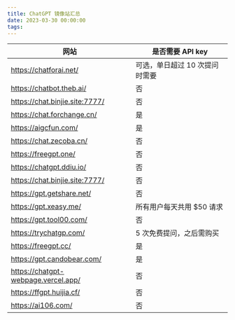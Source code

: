 ```yaml
---
title: ChatGPT 镜像站汇总
date: 2023-03-30 00:00:00
tags:
---
```


| 网站                                  | 是否需要 API key               |
| ------------------------------------- | ------------------------------ |
| <https://chatforai.net/>              | 可选，单日超过 10 次提问时需要 |
| <https://chatbot.theb.ai/>            | 否                             |
| <https://chat.binjie.site:7777/>      | 否                             |
| <https://chat.forchange.cn/>          | 是                             |
| <https://aigcfun.com/>                | 是                             |
| <https://chat.zecoba.cn/>             | 否                             |
| <https://freegpt.one/>                | 否                             |
| <https://chatgpt.ddiu.io/>            | 否                             |
| <https://chat.binjie.site:7777/>      | 否                             |
| <https://gpt.getshare.net/>           | 否                             |
| <https://gpt.xeasy.me/>               | 所有用户每天共用 $50 请求      |
| <https://gpt.tool00.com/>             | 否                             |
| <https://trychatgp.com/>              | 5 次免费提问，之后需购买       |
| <https://freegpt.cc/>                 | 是                             |
| <https://gpt.candobear.com/>          | 是                             |
| <https://chatgpt-webpage.vercel.app/> | 否                             |
| <https://ffgpt.huijia.cf/>            | 否                             |
| <https://ai106.com/>                  | 否                             |
